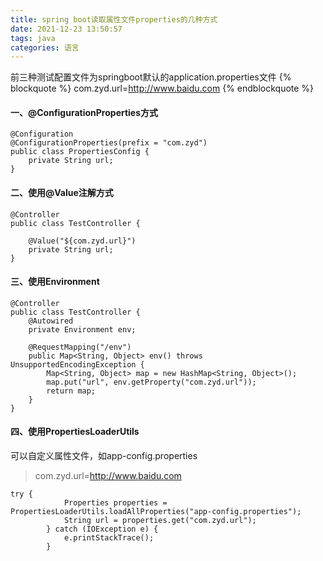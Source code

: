 ```yaml
---
title: spring boot读取属性文件properties的几种方式
date: 2021-12-23 13:50:57
tags: java
categories: 语言
---
```

前三种测试配置文件为springboot默认的application.properties文件
{% blockquote %}
com.zyd.url=http://www.baidu.com
{% endblockquote %}
#### 一、@ConfigurationProperties方式

```
@Configuration
@ConfigurationProperties(prefix = "com.zyd")
public class PropertiesConfig {
    private String url;
}
```

#### 二、使用@Value注解方式
```
@Controller
public class TestController {
 
    @Value("${com.zyd.url}")
    private String url;
}
```

#### 三、使用Environment
```
@Controller
public class TestController {
    @Autowired
    private Environment env;
 
    @RequestMapping("/env")
    public Map<String, Object> env() throws UnsupportedEncodingException {
        Map<String, Object> map = new HashMap<String, Object>();
        map.put("url", env.getProperty("com.zyd.url"));
        return map;
    }
}
```

#### 四、使用PropertiesLoaderUtils
可以自定义属性文件，如app-config.properties

> com.zyd.url=http://www.baidu.com

```
try {
            Properties properties = PropertiesLoaderUtils.loadAllProperties("app-config.properties");
            String url = properties.get("com.zyd.url");
        } catch (IOException e) {
            e.printStackTrace();
        }
```		